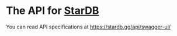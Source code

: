 # The API for [StarDB](https://stardb.gg)

You can read API specifications at https://stardb.gg/api/swagger-ui/
